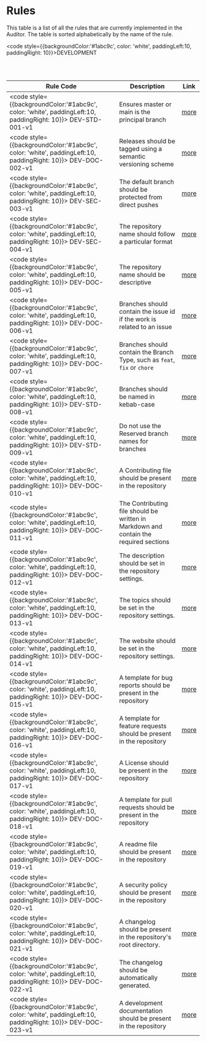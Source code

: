 # Rules

This table is a list of all the rules that are currently implemented in the Auditor. The table is sorted alphabetically by the name of the rule.

<code style={{backgroundColor:'#1abc9c', color: 'white', paddingLeft:10, paddingRight: 10}}>DEVELOPMENT</code>
 
<br></br>

| Rule Code                                                                                                           | Description                                                                           | Link                                                       |
|---------------------------------------------------------------------------------------------------------------------|---------------------------------------------------------------------------------------|------------------------------------------------------------|
| <code style={{backgroundColor:'#1abc9c', color: 'white', paddingLeft:10, paddingRight: 10}}> DEV-STD-001-v1 </code> | Ensures master or main is the principal branch                                        | [more](/development/trunk-based-development)               |
| <code style={{backgroundColor:'#1abc9c', color: 'white', paddingLeft:10, paddingRight: 10}}> DEV-DOC-002-v1 </code> | Releases should be tagged using a semantic versioning scheme                          | [more](/development/trunk-based-development)               |
| <code style={{backgroundColor:'#1abc9c', color: 'white', paddingLeft:10, paddingRight: 10}}> DEV-SEC-003-v1 </code> | The default branch should be protected from direct pushes                             | [more](/development/trunk-based-development)               |
| <code style={{backgroundColor:'#1abc9c', color: 'white', paddingLeft:10, paddingRight: 10}}> DEV-SEC-004-v1 </code> | The repository name should follow a particular format                                 | [more](/development/repository-naming-convention)          |
| <code style={{backgroundColor:'#1abc9c', color: 'white', paddingLeft:10, paddingRight: 10}}> DEV-DOC-005-v1 </code> | The repository name should be descriptive                                             | [more](/development/repository-naming-convention)          |
| <code style={{backgroundColor:'#1abc9c', color: 'white', paddingLeft:10, paddingRight: 10}}> DEV-DOC-006-v1 </code> | Branches should contain the issue id if the work is related to an issue               | [more](/development/branch-naming-convention)              |
| <code style={{backgroundColor:'#1abc9c', color: 'white', paddingLeft:10, paddingRight: 10}}> DEV-DOC-007-v1 </code> | Branches should contain the Branch Type, such as `feat`, `fix` or `chore`             | [more](/development/branch-naming-convention)              |
| <code style={{backgroundColor:'#1abc9c', color: 'white', paddingLeft:10, paddingRight: 10}}> DEV-STD-008-v1 </code> | Branches should be named in kebab-case                                                | [more](/development/branch-naming-convention)              |
| <code style={{backgroundColor:'#1abc9c', color: 'white', paddingLeft:10, paddingRight: 10}}> DEV-STD-009-v1 </code> | Do not use the Reserved branch names for branches                                     | [more](/development/branch-naming-convention)              |
| <code style={{backgroundColor:'#1abc9c', color: 'white', paddingLeft:10, paddingRight: 10}}> DEV-DOC-010-v1 </code> | A Contributing file should be present in the repository                               | [more](/development/community-standards/contributing)      |
| <code style={{backgroundColor:'#1abc9c', color: 'white', paddingLeft:10, paddingRight: 10}}> DEV-DOC-011-v1 </code> | The Contributing file should be written in Markdown and contain the required sections | [more](/development/community-standards/contributing)      |
| <code style={{backgroundColor:'#1abc9c', color: 'white', paddingLeft:10, paddingRight: 10}}> DEV-DOC-012-v1 </code> | The description should be set in the repository settings.                             | [more](/development/community-standards/github-settings)   |
| <code style={{backgroundColor:'#1abc9c', color: 'white', paddingLeft:10, paddingRight: 10}}> DEV-DOC-013-v1 </code> | The topics should be set in the repository settings.                                  | [more](/development/community-standards/github-settings)   |
| <code style={{backgroundColor:'#1abc9c', color: 'white', paddingLeft:10, paddingRight: 10}}> DEV-DOC-014-v1 </code> | The website should be set in the repository settings.                                 | [more](/development/community-standards/github-settings)   |
| <code style={{backgroundColor:'#1abc9c', color: 'white', paddingLeft:10, paddingRight: 10}}> DEV-DOC-015-v1 </code> | A template for bug reports should be present in the repository                        | [more](/development/community-standards/issue-templates)   |
| <code style={{backgroundColor:'#1abc9c', color: 'white', paddingLeft:10, paddingRight: 10}}> DEV-DOC-016-v1 </code> | A template for feature requests should be present in the repository                   | [more](/development/community-standards/issue-templates)   |
| <code style={{backgroundColor:'#1abc9c', color: 'white', paddingLeft:10, paddingRight: 10}}> DEV-DOC-017-v1 </code> | A License should be present in the repository                                         | [more](/development/community-standards/license)           |
| <code style={{backgroundColor:'#1abc9c', color: 'white', paddingLeft:10, paddingRight: 10}}> DEV-DOC-018-v1 </code> | A template for pull requests should be present in the repository                      | [more](/development/community-standards/pr-templates)      |
| <code style={{backgroundColor:'#1abc9c', color: 'white', paddingLeft:10, paddingRight: 10}}> DEV-DOC-019-v1 </code> | A readme file should be present in the repository                                     | [more](/development/community-standards/readme-docs)       |
| <code style={{backgroundColor:'#1abc9c', color: 'white', paddingLeft:10, paddingRight: 10}}> DEV-DOC-020-v1 </code> | A security policy should be present in the repository                                 | [more](/development/community-standards/security-policy)   |
| <code style={{backgroundColor:'#1abc9c', color: 'white', paddingLeft:10, paddingRight: 10}}> DEV-DOC-021-v1 </code> | A changelog should be present in the repository's root directory.                     | [more](/development/changelog)                             |
| <code style={{backgroundColor:'#1abc9c', color: 'white', paddingLeft:10, paddingRight: 10}}> DEV-DOC-022-v1 </code> | The changelog should be automatically generated.                                      | [more](/development/changelog)                             |
| <code style={{backgroundColor:'#1abc9c', color: 'white', paddingLeft:10, paddingRight: 10}}> DEV-DOC-023-v1 </code> | A development documentation should be present in the repository                       | [more](/development/development-policy)                    |
